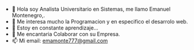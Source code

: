 - 👋 Hola soy Analista Universitario en Sistemas, me llamo Emanuel Montenegro,.
- 👀 Me interesa mucho la Programacion y en especifico el desarrolo web.
- 🌱 Estoy en constante aprendizaje...
- 💞️ Me encantaria Colaborar con su Empresa.
- 📫 Mi email: emamonte777@gmail.com

